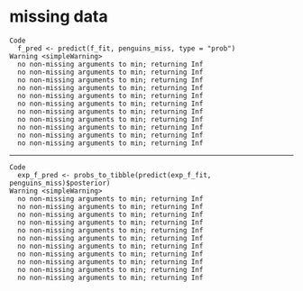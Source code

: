 # missing data

    Code
      f_pred <- predict(f_fit, penguins_miss, type = "prob")
    Warning <simpleWarning>
      no non-missing arguments to min; returning Inf
      no non-missing arguments to min; returning Inf
      no non-missing arguments to min; returning Inf
      no non-missing arguments to min; returning Inf
      no non-missing arguments to min; returning Inf
      no non-missing arguments to min; returning Inf
      no non-missing arguments to min; returning Inf
      no non-missing arguments to min; returning Inf
      no non-missing arguments to min; returning Inf
      no non-missing arguments to min; returning Inf
      no non-missing arguments to min; returning Inf

---

    Code
      exp_f_pred <- probs_to_tibble(predict(exp_f_fit, penguins_miss)$posterior)
    Warning <simpleWarning>
      no non-missing arguments to min; returning Inf
      no non-missing arguments to min; returning Inf
      no non-missing arguments to min; returning Inf
      no non-missing arguments to min; returning Inf
      no non-missing arguments to min; returning Inf
      no non-missing arguments to min; returning Inf
      no non-missing arguments to min; returning Inf
      no non-missing arguments to min; returning Inf
      no non-missing arguments to min; returning Inf
      no non-missing arguments to min; returning Inf
      no non-missing arguments to min; returning Inf

